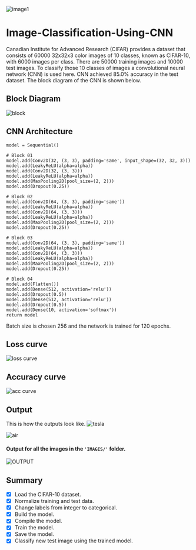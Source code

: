 ![image1](https://user-images.githubusercontent.com/37298971/38595828-bb62b8c4-3d6f-11e8-9179-4b6e92491838.png)
# Image-Classification-Using-CNN
Canadian Institute for Advanced Research (CIFAR) provides a dataset that consists of 60000 32x32x3 color images of 10 classes, known as CIFAR-10, with 6000 images per class. There are 50000 training images and 10000 test images. To classify those 10 classes of images a convolutional neural network (CNN) is used here. CNN achieved 85.0% accuracy in the test dataset. The block diagram of the CNN is shown below.
## Block Diagram
![block](https://user-images.githubusercontent.com/37298971/56470779-02ef6600-646c-11e9-8b86-a627ce471c94.png)
## CNN Architecture
```
model = Sequential()

# Block 01
model.add(Conv2D(32, (3, 3), padding='same', input_shape=(32, 32, 3)))
model.add(LeakyReLU(alpha=alpha))
model.add(Conv2D(32, (3, 3)))
model.add(LeakyReLU(alpha=alpha))
model.add(MaxPooling2D(pool_size=(2, 2)))
model.add(Dropout(0.25))

# Block 02
model.add(Conv2D(64, (3, 3), padding='same'))
model.add(LeakyReLU(alpha=alpha))
model.add(Conv2D(64, (3, 3)))
model.add(LeakyReLU(alpha=alpha))
model.add(MaxPooling2D(pool_size=(2, 2)))
model.add(Dropout(0.25))

# Block 03
model.add(Conv2D(64, (3, 3), padding='same'))
model.add(LeakyReLU(alpha=alpha))
model.add(Conv2D(64, (3, 3)))
model.add(LeakyReLU(alpha=alpha))
model.add(MaxPooling2D(pool_size=(2, 2)))
model.add(Dropout(0.25))

# Block 04
model.add(Flatten())
model.add(Dense(512, activation='relu'))
model.add(Dropout(0.5))
model.add(Dense(512, activation='relu'))
model.add(Dropout(0.5))
model.add(Dense(10, activation='softmax'))
return model
```
Batch size is chosen 256 and the network is trained for 120 epochs. 

## Loss curve
![loss curve](https://user-images.githubusercontent.com/37298971/56470709-1f3ed300-646b-11e9-852b-5077532be4b3.png)


## Accuracy curve 
![acc curve](https://user-images.githubusercontent.com/37298971/56470707-1bab4c00-646b-11e9-8d97-b224ad66991d.png)


## Output
This is how the outputs look like.
![tesla](https://user-images.githubusercontent.com/37298971/45700294-e6b1e080-bb8d-11e8-9a19-0ce2b84c04ae.png)

![air](https://user-images.githubusercontent.com/37298971/45700302-ee718500-bb8d-11e8-9d44-46c8d8536a1a.png)

#### Output for all the images in the ```'IMAGES/'``` folder. 
![OUTPUT](https://user-images.githubusercontent.com/37298971/56470711-21a12d00-646b-11e9-9999-a85cceafbbf1.png)

## Summary
- [x] Load the CIFAR-10 dataset.
- [x] Normalize training and test data.
- [x] Change labels from integer to categorical.
- [x] Build the model.
- [x] Compile the model.
- [x] Train the model.
- [x] Save the model.
- [x] Classify new test image using the trained model.
